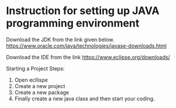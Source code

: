 # Instruction for setting up JAVA programming environment

Download the JDK from the link given below.
https://www.oracle.com/java/technologies/javase-downloads.html

Download the IDE from the link 
https://www.eclipse.org/downloads/

Starting a Project
Steps:
1) Open ecllispe
2) Create a new project 
3) Create a new package 
4) Finally create a new java class and then start your coding.